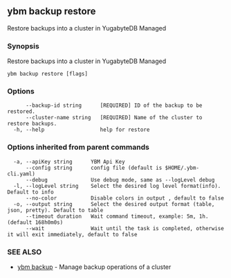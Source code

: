 ## ybm backup restore

Restore backups into a cluster in YugabyteDB Managed

### Synopsis

Restore backups into a cluster in  YugabyteDB Managed

```
ybm backup restore [flags]
```

### Options

```
      --backup-id string      [REQUIRED] ID of the backup to be restored.
      --cluster-name string   [REQUIRED] Name of the cluster to restore backups.
  -h, --help                  help for restore
```

### Options inherited from parent commands

```
  -a, --apiKey string      YBM Api Key
      --config string      config file (default is $HOME/.ybm-cli.yaml)
      --debug              Use debug mode, same as --logLevel debug
  -l, --logLevel string    Select the desired log level format(info). Default to info
      --no-color           Disable colors in output , default to false
  -o, --output string      Select the desired output format (table, json, pretty). Default to table
      --timeout duration   Wait command timeout, example: 5m, 1h. (default 168h0m0s)
      --wait               Wait until the task is completed, otherwise it will exit immediately, default to false
```

### SEE ALSO

* [ybm backup](ybm_backup.md)	 - Manage backup operations of a cluster

